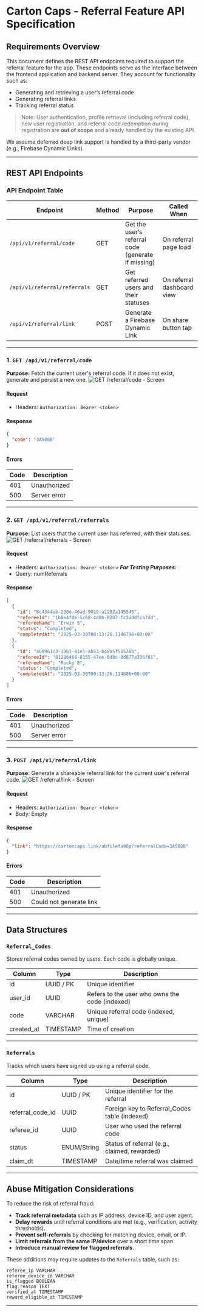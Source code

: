 # Carton Caps - Referral Feature API Specification

## Requirements Overview

This document defines the REST API endpoints required to support the referral feature for the app. These endpoints serve as the interface between the frontend application and backend server. They account for functionality such as:

- Generating and retrieving a user’s referral code
- Generating referral links
- Tracking referral status

> Note: User authentication, profile retrieval (including referral code), new user registration, and referral code redemption during registration are **out of scope** and already handled by the existing API.

We assume deferred deep link support is handled by a third-party vendor (e.g., Firebase Dynamic Links).

---

## REST API Endpoints

### API Endpoint Table

| **Endpoint**                 | **Method** | **Purpose**                                        | **Called When**            |
| ---------------------------- | ---------- | -------------------------------------------------- | -------------------------- |
| `/api/v1/referral/code`      | GET        | Get the user’s referral code (generate if missing) | On referral page load      |
| `/api/v1/referral/referrals` | GET        | Get referred users and their statuses              | On referral dashboard view |
| `/api/v1/referral/link`      | POST       | Generate a Firebase Dynamic Link                   | On share button tap        |

---

### 1. `GET /api/v1/referral/code`

**Purpose:** Fetch the current user's referral code. If it does not exist, generate and persist a new one.
![GET /referral/code - Screen](./images/Get_Referral_Code_Screen.png)

#### Request

- Headers: `Authorization: Bearer <token>`

#### Response

```json
{
  "code": "3A508B"
}
```

#### Errors

| Code | Description  |
| ---- | ------------ |
| 401  | Unauthorized |
| 500  | Server error |

---

### 2. `GET /api/v1/referral/referrals`

**Purpose:** List users that the current user has referred, with their statuses.
![GET /referral/referrals - Screen](./images/Get_Referrals_Screen.png)

#### Request

- Headers: `Authorization: Bearer <token>`
  **_For Testing Purposes:_**
- Query: numReferrals

#### Response

```json
[
  {
    "id": "8c4344eb-220e-46ad-9019-a2282a145545",
    "refereeId": "1b8e4f8e-5c68-4d0b-8207-fc2addfca7dd",
    "refereeName": "Erwin S",
    "status": "Completed",
    "completedAt": "2025-03-30T00:13:26.1146796+00:00"
  },
  {
    "id": "408961c3-3961-41e1-ab53-b48a5f56528b",
    "refereeId": "01286468-8155-47ee-8d0c-8d877a336f01",
    "refereeName": "Rocky B",
    "status": "Completed",
    "completedAt": "2025-03-30T00:13:26.114686+00:00"
  }
]
```

#### Errors

| Code | Description  |
| ---- | ------------ |
| 401  | Unauthorized |
| 500  | Server error |

---

### 3. `POST /api/v1/referral/link`

**Purpose:** Generate a shareable referral link for the current user's referral code.
![GET /referral/link - Screen](./images/Get_Referral_Link_Screen.png)

#### Request

- Headers: `Authorization: Bearer <token>`
- Body: Empty

#### Response

```json
{
  "link": "https://cartoncaps.link/abfilefa90p?referralCode=3A508B"
}
```

#### Errors

| Code | Description             |
| ---- | ----------------------- |
| 401  | Unauthorized            |
| 500  | Could not generate link |

---

## Data Structures

### `Referral_Codes`

Stores referral codes owned by users. Each code is globally unique.

| Column     | Type      | Description                                    |
| ---------- | --------- | ---------------------------------------------- |
| id         | UUID / PK | Unique identifier                              |
| user_id    | UUID      | Refers to the user who owns the code (indexed) |
| code       | VARCHAR   | Unique referral code (indexed, unique)         |
| created_at | TIMESTAMP | Time of creation                               |

---

### `Referrals`

Tracks which users have signed up using a referral code.

| Column           | Type        | Description                                   |
| ---------------- | ----------- | --------------------------------------------- |
| id               | UUID / PK   | Unique identifier for the referral            |
| referral_code_id | UUID        | Foreign key to Referral_Codes table (indexed) |
| referee_id       | UUID        | User who used the referral code               |
| status           | ENUM/String | Status of referral (e.g., claimed, rewarded)  |
| claim_dt         | TIMESTAMP   | Date/time referral was claimed                |

---

## Abuse Mitigation Considerations

To reduce the risk of referral fraud:

- **Track referral metadata** such as IP address, device ID, and user agent.
- **Delay rewards** until referral conditions are met (e.g., verification, activity thresholds).
- **Prevent self-referrals** by checking for matching device, email, or IP.
- **Limit referrals from the same IP/device** over a short time span.
- **Introduce manual review for flagged referrals.**

These additions may require updates to the `Referrals` table, such as:

```text
referee_ip VARCHAR
referee_device_id VARCHAR
is_flagged BOOLEAN
flag_reason TEXT
verified_at TIMESTAMP
reward_eligible_at TIMESTAMP
```

---
